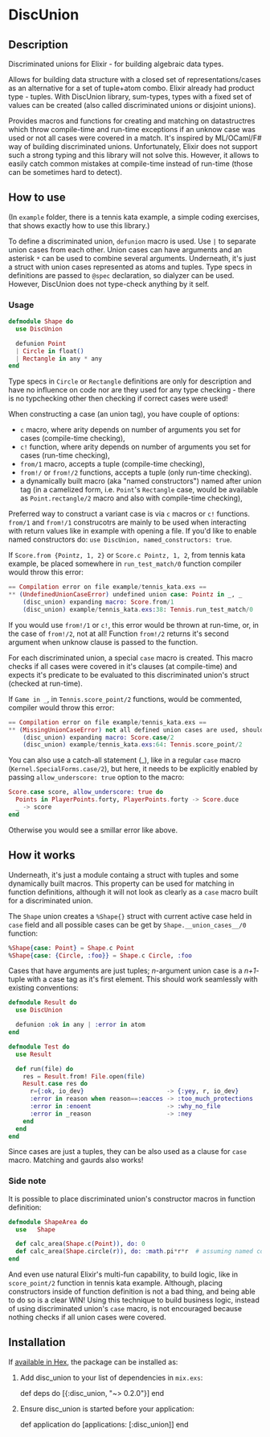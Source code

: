 # DiscUnion

## Description

Discriminated unions for Elixir - for building algebraic data types.

Allows for building data structure with a closed set of representations/cases as
an alternative for a set of tuple+atom combo. Elixir already had product type -
tuples. With DiscUnion library, sum-types, types with a fixed set of values can
be created (also called discriminated unions or disjoint unions).

Provides macros and functions for creating and matching on datastructres which
throw compile-time and run-time exceptions if an unknow case was used or not all
cases were covered in a match. It's inspired by ML/OCaml/F# way of building
discriminated unions. Unfortunately, Elixir does not support such a strong
typing and this library will not solve this. However, it allows to easily catch
common mistakes at compile-time instead of run-time (those can be sometimes hard
to detect).

## How to use

(In `example` folder, there is a tennis kata example, a simple coding exercises,
that shows exactly how to use this library.)

To define a discriminated union, `defunion` macro is used. Use `|` to separate
union cases from each other. Union cases can have arguments and an asterisk `*`
can be used to combine several arguments. Underneath, it's just a struct with
union cases represented as atoms and tuples. Type specs in definitions are
passed to `@spec` declaration, so dialyzer can be used. However, DiscUnion does
not type-check anything by it self.

### Usage

``` elixir
defmodule Shape do
  use DiscUnion

  defunion Point
  | Circle in float()
  | Rectangle in any * any
end
```

Type specs in `Circle` or `Rectangle` definitions are only for description and
have no influence on code nor are they used for any type checking - there is no
typchecking other then checking if correct cases were used!

When constructing a case (an union tag), you have couple of options:

 * `c` macro, where arity depends on number of arguments you set for
   cases (compile-time checking),
 * `c!` function, where arity depends on number of arguments you set for
   cases (run-time checking),
 * `from/1` macro, accepts a tuple (compile-time checking),
 * `from!/` or `from!/2` functions, accepts a tuple (only run-time checking).
 * a dynamically built macro (aka "named constructors") named after union tag
   (in a camelized form, i.e. `Point`'s `Rectangle` case, would be available as
   `Point.rectangle/2` macro and also with compile-time checking),

Preferred way to construct a variant case is via `c` macros or `c!`
functions. `from/1` and `from!/1` construcotrs are mainly to be used when
interacting with return values like in example with opening a file. If you'd
like to enable named constructors do:
`use DiscUnion, named_constructors: true`.


If `Score.from {Pointz, 1, 2}` or `Score.c Pointz, 1, 2`, from tennis kata
example, be placed somewhere in `run_test_match/0` function compiler would throw
this error:

``` elixir
== Compilation error on file example/tennis_kata.exs ==
** (UndefinedUnionCaseError) undefined union case: Pointz in _, _
    (disc_union) expanding macro: Score.from/1
    (disc_union) example/tennis_kata.exs:38: Tennis.run_test_match/0
```

If you would use `from!/1` or `c!`, this error would be thrown at run-time, or,
in the case of `from!/2`, not at all! Function `from!/2` returns it's second
argument when unknow clause is passed to the function.


For each discriminated union, a special `case` macro is created. This macro
checks if all cases were covered in it's clauses (at compile-time) and expects
it's predicate to be evaluated to this discriminated union's struct (checked at
run-time).

If `Game in _`, in `Tennis.score_point/2` functions, would be commented,
compiler would throw this error:

``` elixir
== Compilation error on file example/tennis_kata.exs ==
** (MissingUnionCaseError) not all defined union cases are used, should be all of: Points in "PlayerPoints" * "PlayerPoints", Advantage in "Player", Deuce, Game in "Player"
    (disc_union) expanding macro: Score.case/2
    (disc_union) example/tennis_kata.exs:64: Tennis.score_point/2
```

You can also use a catch-all statement (_), like in a regular `case` macro
(`Kernel.SpecialForms.case/2`), but here, it needs to be explicitly enabled by
passing `allow_underscore: true` option to the macro:

``` elixir
Score.case score, allow_underscore: true do
  Points in PlayerPoints.forty, PlayerPoints.forty -> Score.duce
  _ -> score
end
```

Otherwise you would see a smillar error like above.


## How it works

Underneath, it's just a module containg a struct with tuples and some
dynamically built macros. This property can be used for matching in function
definitions, although it will not look as clearly as a `case` macro built for a
discriminated union.


The `Shape` union creates a `%Shape{}` struct with current active case held in
`case` field and all possible cases can be get by `Shape.__union_cases__/0`
function:

``` elixir
%Shape{case: Point} = Shape.c Point
%Shape{case: {Circle, :foo}} = Shape.c Circle, :foo
```

Cases that have arguments are just tuples; *n*-argument union case is a
*n+1*-tuple with a case tag as it's first element. This should work seamlessly
with existing conventions:

``` elixir
defmodule Result do
  use DiscUnion

  defunion :ok in any | :error in atom
end

defmodule Test do
  use Result

  def run(file) do
    res = Result.from! File.open(file)
    Result.case res do
      r={:ok, io_dev}                       -> {:yey, r, io_dev}
      :error in reason when reason==:eacces -> :too_much_protections
      :error in :enoent                     -> :why_no_file
      :error in _reason                     -> :ney
    end
  end
end
```
Since cases are just a tuples, they can be also used as a clause for `case`
macro. Matching and gaurds also works!

### Side note

It is possible to place discriminated union's constructor macros in function
definition:

``` elixir
defmodule ShapeArea do
  use   Shape

  def calc_area(Shape.c(Point)), do: 0
  def calc_area(Shape.circle(r)), do: :math.pi*r*r  # assuming named construcors are enabled
end
```

And even use natural Elixir's multi-fun capability, to build logic, like in
`score_point/2` function in tennis kata example. Although, placing constructors
inside of function definition is not a bad thing, and being able to do so is a
clear WIN! Using this technique to build business logic, instead of using
discriminated union's `case` macro, is not encouraged because nothing checks if
all union cases were covered.


## Installation

If [available in Hex](https://hex.pm/docs/publish), the package can be installed
as:

  1. Add disc_union to your list of dependencies in `mix.exs`:

        def deps do
          [{:disc_union, "~> 0.2.0"}]
        end

  2. Ensure disc_union is started before your application:

        def application do
          [applications: [:disc_union]]
        end
